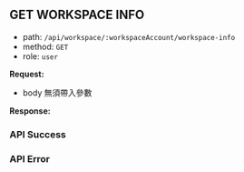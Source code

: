 ## GET WORKSPACE INFO

- path: `/api/workspace/:workspaceAccount/workspace-info`
- method: `GET`
- role: `user`

**Request:**

- body 無須帶入參數

**Response:**

### API Success

### API Error
